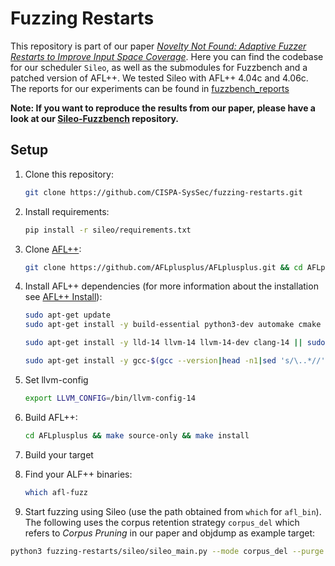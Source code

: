 # Fuzzing Restarts

This repository is part of our paper *[Novelty Not Found: Adaptive Fuzzer Restarts to Improve Input Space Coverage](https://mschloegel.me/paper/schiller2023fuzzerrestarts.pdf)*. Here you can find the codebase for our scheduler `Sileo`, as well as the submodules for Fuzzbench and a patched version of AFL++. We tested Sileo with AFL++ 4.04c and 4.06c. The reports for our experiments can be found in [fuzzbench_reports](fuzzbench_reports)

**Note: If you want to reproduce the results from our paper, please have a look at our [Sileo-Fuzzbench](https://github.com/CISPA-SysSec/fuzzing-restarts-fuzzbench) repository.**

## Setup

1. Clone this repository:

    ```bash
   git clone https://github.com/CISPA-SysSec/fuzzing-restarts.git
    ```

2. Install requirements:

   ```bash
   pip install -r sileo/requirements.txt
   ```

3. Clone [AFL++](https://github.com/AFLplusplus/AFLplusplus):

   ```bash
   git clone https://github.com/AFLplusplus/AFLplusplus.git && cd AFLplusplus && git checkout tags/4.04c
   ```

4. Install AFL++ dependencies (for more information about the installation see [AFL++ Install](https://github.com/AFLplusplus/AFLplusplus/blob/stable/docs/INSTALL.md)):

   ```bash
   sudo apt-get update
   sudo apt-get install -y build-essential python3-dev automake cmake git flex bison libglib2.0-dev libpixman-1-dev python3-setuptools cargo libgtk-3-dev

   sudo apt-get install -y lld-14 llvm-14 llvm-14-dev clang-14 || sudo apt-get install -y lld llvm llvm-dev clang
   
   sudo apt-get install -y gcc-$(gcc --version|head -n1|sed 's/\..*//'|sed 's/.* //')-plugin-dev libstdc++-$(gcc --version|head -n1|sed 's/\..*//'|sed 's/.* //')-dev
   ```

5. Set llvm-config

   ```bash
   export LLVM_CONFIG=/bin/llvm-config-14
   ```

6. Build AFL++:

   ```bash
   cd AFLplusplus && make source-only && make install
   ```

7. Build your target

8. Find your ALF++ binaries:

    ```bash
    which afl-fuzz
    ```

9.  Start fuzzing using Sileo (use the path obtained from `which` for `afl_bin`). The following uses the corpus retention strategy `corpus_del` which refers to *Corpus Pruning* in our paper and objdump as example target:

   ```bash
   python3 fuzzing-restarts/sileo/sileo_main.py --mode corpus_del --purge --runtime 24 --log INFO --afl_bin path_to_afl_bin/afl-fuzz --afl_seed seeds_dir --afl_out out_dir --afl_target path_to_target/objdump --afl_target_args -s -g -G @@
   ```
